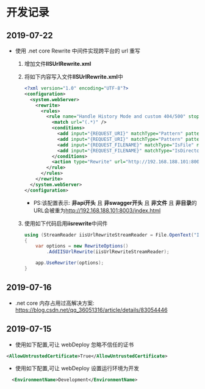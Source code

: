 ﻿# 开发记录

## 2019-07-22

* 使用 .net core Rewrite 中间件实现跨平台的 url 重写
  1. 增加文件**IISUrlRewrite.xml**
  2. 将如下内容写入文件**IISUrlRewrite.xml**中

      ``` xml
      <?xml version="1.0" encoding="UTF-8"?>
      <configuration>
        <system.webServer>
          <rewrite>
            <rules>
              <rule name="Handle History Mode and custom 404/500" stopProcessing="true">
                <match url="(.*)" />
                <conditions>
                  <add input="{REQUEST_URI}" matchType="Pattern" pattern="^/swagger/?.*" ignoreCase="true" negate="true" />
                  <add input="{REQUEST_URI}" matchType="Pattern" pattern="^/api/?.*" ignoreCase="true" negate="true" />
                  <add input="{REQUEST_FILENAME}" matchType="IsFile" negate="true" />
                  <add input="{REQUEST_FILENAME}" matchType="IsDirectory" negate="true" />
                </conditions>
                <action type="Rewrite" url="http://192.168.188.101:8003/index.html" />
              </rule>
            </rules>
          </rewrite>
        </system.webServer>
      </configuration>
      ```

      * PS:该配置表示: **非api开头** 且 **非swagger开头** 且 **非文件** 且 **非目录**的URL会被重为<http://192.168.188.101:8003/index.html>

  3. 使用如下代码启用**iisrewrite**中间件

      ``` C#
      using (StreamReader iisUrlRewriteStreamReader = File.OpenText("IISUrlRewrite.xml"))
      {
          var options = new RewriteOptions()
              .AddIISUrlRewrite(iisUrlRewriteStreamReader);

          app.UseRewriter(options);
      }
      ```

## 2019-07-16

* .net core 内存占用过高解决方案: <https://blog.csdn.net/qq_36051316/article/details/83054446>

## 2019-07-15

* 使用如下配置,可让 webDeploy 忽略不信任的证书

``` xml
<AllowUntrustedCertificate>True</AllowUntrustedCertificate>
```

* 使用如下配置,可让 webDeploy 设置运行环境为开发

``` xml
  <EnvironmentName>Development</EnvironmentName>
```
